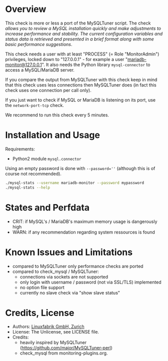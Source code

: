 # Overview

This check is more or less a port of the MySQLTuner script. The check _allows you to review a MySQL installation quickly and make adjustments to increase performance and stability. The current configuration variables and status data is retrieved and presented in a brief format along with some basic performance suggestions_.

This check needs a user with at least "PROCESS" (= Role "MonitorAdmin") privileges, locked down to "127.0.0.1" - for example a user "mariadb-monitor@127.0.0.1". It also needs the Python library `mysql-connector` to access a MySQL/MariaDB server.

If you compare the output from MySQLTuner with this check keep in mind that this check uses less connections then MySQLTuner does (in fact this check uses one connection per call only).

If you just want to check if MySQL or MariaDB is listening on its port, use the `network-port-tcp` check.

We recommend to run this check every 5 minutes.


# Installation and Usage

Requirements:
* Python2 module `mysql.connector`

Using an empty password is done with `--password=''` (although this is of course not recommended).

```bash
./mysql-stats --username mariadb-monitor --password mypassword
./mysql-stats --help
```


# States and Perfdata

* CRIT: if MySQL's / MariaDB's maximum memory usage is dangerously high
* WARN: if any recommendation regarding system ressources is found


# Known Issues and Limitations

* compared to MySQLTuner only performance checks are ported
* compared to check_mysql / MySQLTuner:
  - connections via sockets are not supported
  - only login with username / password (not via SSL/TLS) implemented
  - no option file support
  - currently no slave check via "show slave status"


# Credits, License

* Authors: [Linuxfabrik GmbH, Zurich](https://www.linuxfabrik.ch)
* License: The Unlicense, see LICENSE file.
* Credits:
  - heavily inspired by MySQLTuner (https://github.com/major/MySQLTuner-perl)
  - check_mysql from monitoring-plugins.org.
